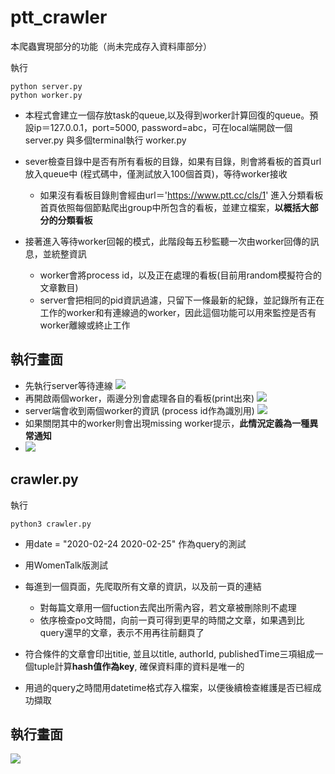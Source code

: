 # ptt_crawler
本爬蟲實現部分的功能（尚未完成存入資料庫部分）


執行
```
python server.py
python worker.py
```
- 本程式會建立一個存放task的queue,以及得到worker計算回復的queue。預設ip＝127.0.0.1，port=5000, password=abc，可在local端開啟一個 server.py 與多個terminal執行 worker.py
- sever檢查目錄中是否有所有看板的目錄，如果有目錄，則會將看板的首頁url放入queue中 (程式碼中，僅測試放入100個首頁)，等待worker接收
    - 如果沒有看板目錄則會經由url＝'https://www.ptt.cc/cls/1' 進入分類看板首頁依照每個節點爬出group中所包含的看板，並建立檔案，**以概括大部分的分類看板**

- 接著進入等待worker回報的模式，此階段每五秒監聽一次由worker回傳的訊息，並統整資訊
    - worker會將process id，以及正在處理的看板(目前用random模擬符合的文章數目)
    - server會把相同的pid資訊過濾，只留下一條最新的紀錄，並記錄所有正在工作的worker和有連線過的worker，因此這個功能可以用來監控是否有worker離線或終止工作

執行畫面
---
- 先執行server等待連線
![](https://i.imgur.com/mr5dqgU.png)
- 再開啟兩個worker，兩邊分別會處理各自的看板(print出來)
![](https://i.imgur.com/iiXxkix.png)
- server端會收到兩個worker的資訊 (process id作為識別用)
![](https://i.imgur.com/UTfFJVN.png)
- 如果關閉其中的worker則會出現missing worker提示，**此情況定義為一種異常通知**
- ![](https://i.imgur.com/lzTnAL8.png)

## crawler.py
執行
```
python3 crawler.py
```
- 用date = "2020-02-24 2020-02-25" 作為query的測試
- 用WomenTalk版測試
- 每進到一個頁面，先爬取所有文章的資訊，以及前一頁的連結
    - 對每篇文章用一個fuction去爬出所需內容，若文章被刪除則不處理
    - 依序檢查po文時間，向前一頁可得到更早的時間之文章，如果遇到比query還早的文章，表示不用再往前翻頁了

- 符合條件的文章會印出titie, 並且以title, authorId, publishedTime三項組成一個tuple計算**hash值作為key**, 確保資料庫的資料是唯一的
- 用過的query之時間用datetime格式存入檔案，以便後續檢查維護是否已經成功擷取

執行畫面
---

![](https://i.imgur.com/D9ocigs.png)
